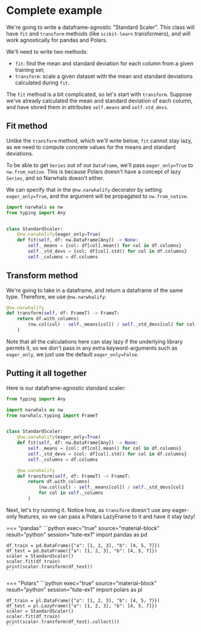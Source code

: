 # Complete example

We're going to write a dataframe-agnostic "Standard Scaler". This class will have
`fit` and `transform` methods (like `scikit-learn` transformers), and will work
agnostically for pandas and Polars.

We'll need to write two methods:

- `fit`: find the mean and standard deviation for each column from a given training set;
- `transform`: scale a given dataset with the mean and standard deviations calculated
  during `fit`.

The `fit` method is a bit complicated, so let's start with `transform`.
Suppose we've already calculated the mean and standard deviation of each column, and have
stored them in attributes `self.means` and `self.std_devs`.

## Fit method

Unlike the `transform` method, which we'll write below, `fit` cannot stay lazy,
as we need to compute concrete values for the means and standard deviations.

To be able to get `Series` out of our `DataFrame`, we'll pass `eager_only=True` to `nw.from_native`.
This is because Polars doesn't have a concept of lazy `Series`, and so Narwhals
doesn't either.

We can specify that in the `@nw.narwhalify` decorator by setting `eager_only=True`, and
the argument will be propagated to `nw.from_native`.

```python
import narwhals as nw
from typing import Any


class StandardScaler:
    @nw.narwhalify(eager_only=True)
    def fit(self, df: nw.DataFrame[Any]) -> None:
        self._means = {col: df[col].mean() for col in df.columns}
        self._std_devs = {col: df[col].std() for col in df.columns}
        self._columns = df.columns
```

## Transform method

We're going to take in a dataframe, and return a dataframe of the same type.
Therefore, we use `@nw.narwhalify`:

```python
@nw.narwhalify
def transform(self, df: FrameT) -> FrameT:
    return df.with_columns(
        (nw.col(col) - self._means[col]) / self._std_devs[col] for col in self._columns
    )
```

Note that all the calculations here can stay lazy if the underlying library permits it,
so we don't pass in any extra keyword-arguments such as `eager_only`, we just use the
default `eager_only=False`.

## Putting it all together

Here is our dataframe-agnostic standard scaler:
```python exec="1" source="above" session="tute-ex1"
from typing import Any

import narwhals as nw
from narwhals.typing import FrameT


class StandardScaler:
    @nw.narwhalify(eager_only=True)
    def fit(self, df: nw.DataFrame[Any]) -> None:
        self._means = {col: df[col].mean() for col in df.columns}
        self._std_devs = {col: df[col].std() for col in df.columns}
        self._columns = df.columns

    @nw.narwhalify
    def transform(self, df: FrameT) -> FrameT:
        return df.with_columns(
            (nw.col(col) - self._means[col]) / self._std_devs[col]
            for col in self._columns
        )
```

Next, let's try running it. Notice how, as `transform` doesn't use
any eager-only features, so we can pass a Polars LazyFrame to it and have it
stay lazy!

=== "pandas"
    ```python exec="true" source="material-block" result="python" session="tute-ex1"
    import pandas as pd

    df_train = pd.DataFrame({"a": [1, 2, 3], "b": [4, 5, 7]})
    df_test = pd.DataFrame({"a": [1, 2, 3], "b": [4, 5, 7]})
    scaler = StandardScaler()
    scaler.fit(df_train)
    print(scaler.transform(df_test))
    ```

=== "Polars"
    ```python exec="true" source="material-block" result="python" session="tute-ex1"
    import polars as pl

    df_train = pl.DataFrame({"a": [1, 2, 3], "b": [4, 5, 7]})
    df_test = pl.LazyFrame({"a": [1, 2, 3], "b": [4, 5, 7]})
    scaler = StandardScaler()
    scaler.fit(df_train)
    print(scaler.transform(df_test).collect())
    ```
